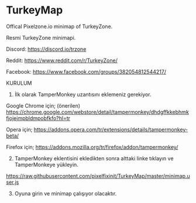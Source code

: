 # TurkeyMap
Offical Pixelzone.io minimap of TurkeyZone.

Resmi TurkeyZone minimapi.

Discord: https://discord.io/trzone

Reddit: https://www.reddit.com/r/TurkeyZone/

Facebook: https://www.facebook.com/groups/382054812544217/

KURULUM

1) İlk olarak TamperMonkey uzantısını eklemeniz gerekiyor.

Google Chrome için; (önerilen)
https://chrome.google.com/webstore/detail/tampermonkey/dhdgffkkebhmkfjojejmpbldmpobfkfo?hl=tr

Opera için;
https://addons.opera.com/tr/extensions/details/tampermonkey-beta/

Firefox için;
https://addons.mozilla.org/tr/firefox/addon/tampermonkey/

2) TamperMonkey eklentisini ekledikten sonra alttaki linke tıklayın ve TamperMonkeye yükleyin.

https://raw.githubusercontent.com/pixelfixinit/TurkeyMap/master/minimap.user.js

3) Oyuna girin ve minimap çalışıyor olacaktır.
